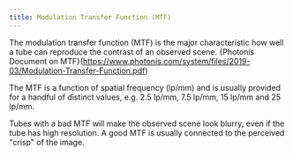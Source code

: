 ```yaml
---
title: Modulation Transfer Function (MTF)
---
```


The modulation transfer function (MTF) is the major characteristic how well a tube can reproduce
the contrast of an observed scene. {Photonis Document on MTF}(https://www.photonis.com/system/files/2019-03/Modulation-Transfer-Function.pdf)

The MTF is a function of spatial frequency (lp/mm) and is usually provided for a handful of distinct values,
e.g. 2.5 lp/mm, 7.5 lp/mm, 15 lp/mm and 25 lp/mm.

Tubes with a bad MTF will make the observed scene look blurry, even if the tube has high resolution.
A good MTF is usually connected to the perceived "crisp" of the image.